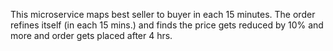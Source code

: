 This microservice maps best seller to buyer in each 15 minutes. The order
refines itself (in each 15 mins.) and finds the price gets reduced by 10% and more and order 
gets placed after 4 hrs.